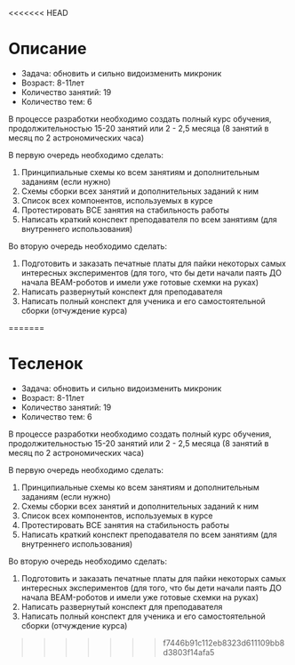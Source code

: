 <<<<<<< HEAD
# Описание

* Задача: обновить и сильно видоизменить микроник
* Возраст: 8-11лет
* Количество занятий: 19
* Количество тем: 6

В процессе разработки необходимо создать полный курс обучения, продолжительностью 15-20 занятий или 2 - 2,5 месяца \(8 занятий в месяц по 2 астрономических часа\)

В первую очередь необходимо сделать:

1. Принципиальные схемы ко всем занятиям и дополнительным заданиям \(если нужно\)
2. Схемы сборки всех занятий и дополнительных заданий к ним
3. Список всех компонентов, используемых в курсе
4. Протестировать ВСЕ занятия на стабильность работы
5. Написать краткий конспект преподавателя по всем занятиям \(для внутреннего использования\)

Во вторую очередь необходимо сделать:

1. Подготовить и заказать печатные платы для пайки некоторых самых интересных экспериментов \(для того, что бы дети начали паять ДО начала BEAM-роботов и имели уже готовые схемки на руках\)
2. Написать развернутый конспект для преподавателя
3. Написать полный конспект для ученика и его самостоятельной сборки \(отчуждение курса\)

=======
# Тесленок

* Задача: обновить и сильно видоизменить микроник
* Возраст: 8-11лет
* Количество занятий: 19
* Количество тем: 6

В процессе разработки необходимо создать полный курс обучения, продолжительностью 15-20 занятий или 2 - 2,5 месяца \(8 занятий в месяц по 2 астрономических часа\)

В первую очередь необходимо сделать:

1. Принципиальные схемы ко всем занятиям и дополнительным заданиям \(если нужно\)
2. Схемы сборки всех занятий и дополнительных заданий к ним
3. Список всех компонентов, используемых в курсе
4. Протестировать ВСЕ занятия на стабильность работы
5. Написать краткий конспект преподавателя по всем занятиям \(для внутреннего использования\)

Во вторую очередь необходимо сделать:

1. Подготовить и заказать печатные платы для пайки некоторых самых интересных экспериментов \(для того, что бы дети начали паять ДО начала BEAM-роботов и имели уже готовые схемки на руках\)
2. Написать развернутый конспект для преподавателя
3. Написать полный конспект для ученика и его самостоятельной сборки \(отчуждение курса\)



>>>>>>> f7446b91c112eb8323d611109bb8d3803f14afa5
